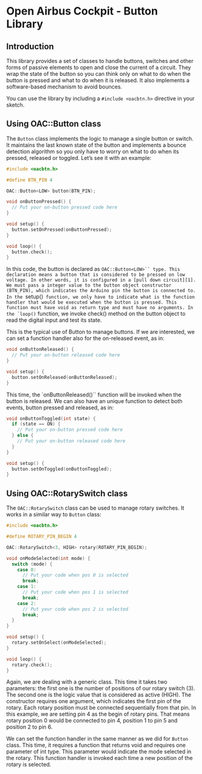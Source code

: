 # Open Airbus Cockpit - Button Library

## Introduction

This library provides a set of classes to handle buttons, switches and other
forms of passive elements to open and close the current of a circuit. They wrap
the state of the button so you can think only on what to do when the button is
pressed and what to do when it is released. It also implements a software-based
mechanism to avoid bounces.

You can use the library by including a `#include <oacbtn.h>` directive in your
sketch.

## Using OAC::Button class

The `Button` class implements the logic to manage a single button or switch. It
maintains the last known state of the button and implements a bounce detection
algorithm so you only have to worry on what to do when its pressed, released or
toggled. Let’s see it with an example:

```c++
#include <oacbtn.h>

#define BTN_PIN 4

OAC::Button<LOW> button(BTN_PIN);

void onButtonPressed() {
  // Put your on-button pressed code here
}

void setup() {
  button.setOnPressed(onButtonPressed);
}

void loop() {
  button.check();
}
```

In this code, the button is declared as `OAC::Button<LOW>`` type. This
declaration means a button that is considered to be pressed on low voltage. In
other words, it is configured in a [pull down circuit][1]. We must pass a
integer value to the button object constructor (BTN_PIN), which indicates the
Arduino pin the button is connected to. In the `setup()`` function, we only have
to indicate what is the function handler that would be executed when the button
is pressed. This function must have void as return type and must have no
arguments. In the `loop()`` function, we invoke check() method on the button
object to read the digital input and test its state.

This is the typical use of Button to manage buttons. If we are interested, we
can set a function handler also for the on-released event, as in:

```c++
void onButtonReleased() {
  // Put your on-button released code here
}

void setup() {
  button.setOnReleased(onButtonReleased);
}
```

This time, the `onButtonReleased()`` function will be invoked when the button is
released. We can also have an unique function to detect both events, button
pressed and released, as in:

```c++
void onButtonToggled(int state) {
  if (state == ON) {
    // Put your on-button pressed code here
  } else {
    // Put your on-button released code here
  }
}

void setup() {
  button.setOnToggled(onButtonToggled);
}
```

## Using OAC::RotarySwitch class

The `OAC::RotarySwitch` class can be used to manage rotary switches. It works in
a similar way to `Button` class:

```c++
#include <oacbtn.h>

#define ROTARY_PIN_BEGIN 4

OAC::RotarySwitch<3, HIGH> rotary(ROTARY_PIN_BEGIN);

void onModeSelected(int mode) {
  switch (mode) {
    case 0:
      // Put your code when pos 0 is selected
      break;
    case 1:
      // Put your code when pos 1 is selected
      break;
    case 2:
      // Put your code when pos 2 is selected
      break;
  }
}

void setup() {
  rotary.setOnSelect(onModeSelected);
}

void loop() {
  rotary.check();
}
```

Again, we are dealing with a generic class. This time it takes two parameters:
the first one is the number of positions of our rotary switch (3). The second
one is the logic value that is considered as active (HIGH). The constructor
requires one argument, which indicates the first pin of the rotary. Each rotary
position must be connected sequentially from that pin. In this example, we are
setting pin 4 as the begin of rotary pins. That means rotary position 0 would be
connected to pin 4, position 1 to pin 5 and position 2 to pin 6.

We can set the function handler in the same manner as we did for `Button` class.
This time, it requires a function that returns void and requires one parameter
of int type. This parameter would indicate the mode selected in the rotary. This
function handler is invoked each time a new position of the rotary is selected.

[1]: http://en.wikipedia.org/wiki/Pull-up_resistor
